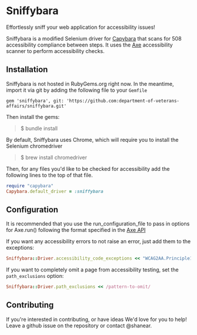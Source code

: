 # Sniffybara

Effortlessly sniff your web application for accessibility issues!  

Sniffybara is a modified Selenium driver for [Capybara](https://github.com/jnicklas/capybara) that scans for 508 accessibility compliance between steps. It uses the [Axe](https://github.com/dequelabs/axe-core) accessibility scanner to perform accessibility checks.

## Installation

Sniffybara is not hosted in RubyGems.org right now. In the meantime, import it via git by adding the following file to your `Gemfile`

```
gem 'sniffybara', git: 'https://github.com:department-of-veterans-affairs/sniffybara.git'
```

Then install the gems:

> $ bundle install

By default, Sniffybara uses Chrome, which will require you to install the Selenium chromedriver

> $ brew install chromedriver

Then, for any files you'd like to be checked for accessibility add the following lines to the top of that file.

```ruby
require "capybara"
Capybara.default_driver = :sniffybara
```

## Configuration

It is recommended that you use the run_configuration_file to pass in options for Axe.run() following the format specified in the [Axe API](https://github.com/dequelabs/axe-core/blob/72f0187dc8f534788fc0eb99a9ce48cd42a7923a/doc/API.md#options-parameter)

If you want any accessibility errors to not raise an error, just add them to the exceptions:

```ruby
Sniffybara::Driver.accessibility_code_exceptions << "WCAG2AA.Principle1.Guideline1_3.1_3_1.F68"
```

If you want to completely omit a page from accessibility testing, set the `path_exclusions` option:

```ruby
Sniffybara::Driver.path_exclusions << /pattern-to-omit/
```


## Contributing

If you're interested in contributing, or have ideas We'd love for you to help! Leave a github issue on the repository or contact @shanear. 
